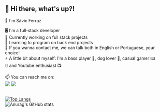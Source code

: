 <h2> 👋 Hi there, what's up?!  </h2>
<p> 🙂 I'm Sávio Ferraz </p>
🖥️ I'm a full-stack developer 
<br>🔭 Currently working on full stack projects 
<br>🌱 Learning to program on back end projects 
<br>💬 If you wanna contact me, we can talk both in English or Portuguese, your choice! 
<br>⚡ A little bit about myself: I'm a bass player 🎸, dog lover 🐶, casual gamer ⌨️🖱️ and Youtube enthusiast 📺</p>
📫 You can reach me on: <br><a href="https://www.linkedin.com/in/savioferraz/"><img src="https://img.shields.io/badge/LinkedIn-0077B5?style=for-the-badge&logo=linkedin&logoColor=white" /></a> <a href="mailto:savio.ferraz88@gmail.com"><img src="https://img.shields.io/badge/Gmail-D14836?style=for-the-badge&logo=gmail&logoColor=white" /></a>

<br>


<br>[![Top Langs](https://github-readme-stats.vercel.app/api/top-langs/?username=savioferraz&layout=compact)](https://github.com/anuraghazra/github-readme-stats)
<br>![Anurag's GitHub stats](https://github-readme-stats.vercel.app/api?username=savioferraz&show_icons=true) 





<!--
**savioferraz/savioferraz** is a ✨ _special_ ✨ repository because its `README.md` (this file) appears on your GitHub profile.

Here are some ideas to get you started:

- 🔭 I’m currently working on ...
- 🌱 I’m currently learning ...
- 👯 I’m looking to collaborate on ...
- 🤔 I’m looking for help with ...
- 💬 Ask me about ...
- 📫 How to reach me: ...
- 😄 Pronouns: ...
- ⚡ Fun fact: ...
-->
